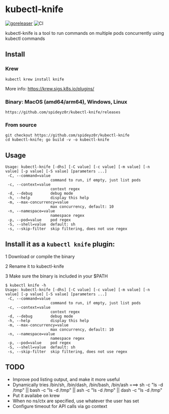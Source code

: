 # kubectl-knife
[![goreleaser](https://github.com/spideyz0r/kubectl-knife/actions/workflows/release.yml/badge.svg)](https://github.com/spideyz0r/kubectl-knife/actions/workflows/release.yml) ![CI](https://github.com/spideyz0r/kubectl-knife/workflows/gotester/badge.svg)

kubectl-knife is a tool to run commands on multiple pods concurrently using kubectl commands

## Install

### Krew
```
kubectl krew install knife
```
More info: https://krew.sigs.k8s.io/plugins/

### Binary: MacOS (amd64/arm64), Windows, Linux
```
https://github.com/spideyz0r/kubectl-knife/releases
```
### From source
```
git checkout https://github.com/spideyz0r/kubectl-knife
cd kubectl-knife; go build -v -o kubectl-knife
```

## Usage
```
Usage: kubectl-knife [-dhs] [-C value] [-c value] [-m value] [-n value] [-p value] [-S value] [parameters ...]
 -C, --command=value
                    command to run, if empty, just list pods
 -c, --context=value
                    context regex
 -d, --debug        debug mode
 -h, --help         display this help
 -m, --max-concurrency=value
                    max concurrency, default: 10
 -n, --namespace=value
                    namespace regex
 -p, --pod=value    pod regex
 -S, --shell=value  default: sh
 -s, --skip-filter  skip filtering, does not use regex
```

## Install it as a `kubectl knife` plugin:
1 Download or compile the binary

2 Rename it to kubectl-knife

3 Make sure the binary is included in your $PATH

```
$ kubectl knife -h
Usage: kubectl-knife [-dhs] [-C value] [-c value] [-m value] [-n value] [-p value] [-S value] [parameters ...]
 -C, --command=value
                    command to run, if empty, just list pods
 -c, --context=value
                    context regex
 -d, --debug        debug mode
 -h, --help         display this help
 -m, --max-concurrency=value
                    max concurrency, default: 10
 -n, --namespace=value
                    namespace regex
 -p, --pod=value    pod regex
 -S, --shell=value  default: sh
 -s, --skip-filter  skip filtering, does not use regex
```

## TODO
- Improve pod listing output, and make it more useful
- Dynamically tries /bin/sh, /bin/dash, /bin/bash, /bin/ash ===> sh -c "ls -d /tmp" || bash -c "ls -d /tmp" || ash -c "ls -d /tmp"  || dash -c "ls -d /tmp"
- Put it availabe on krew
- When no ns/ctx are specified, use whatever the user has set
- Configure timeout for API calls via go context

